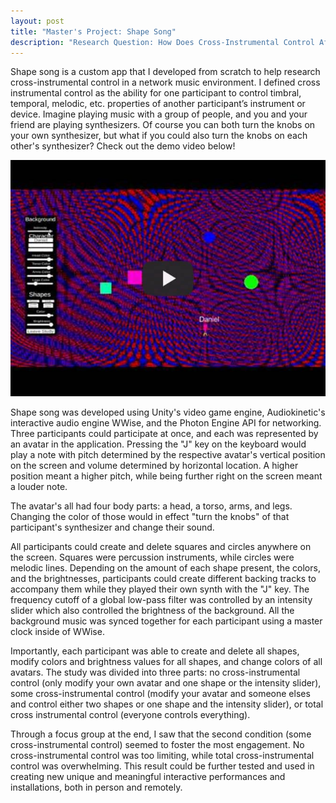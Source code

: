 ```yaml
---
layout: post
title: "Master's Project: Shape Song"
description: "Research Question: How Does Cross-Instrumental Control Affect Engagement in a Network Music Environment"
---
```


Shape song is a custom app that I developed from scratch to help research cross-instrumental control in a network music environment. I defined cross instrumental control as the ability for one participant to control timbral, temporal, melodic, etc. properties of another participant’s instrument or device. Imagine playing music with a group of people, and you and your friend are playing synthesizers. Of course you can both turn the knobs on your own synthesizer, but what if you could also turn the knobs on each other's synthesizer? Check out the demo video below!

[![Shape Song](/assets/images/play-shape-song.jpg)](https://www.youtube.com/watch?v=AnS1vEmkQ9I "Shape Song")

Shape song was developed using Unity's video game engine, Audiokinetic's interactive audio engine WWise, and the Photon Engine API for networking. Three participants could participate at once, and each was represented by an avatar in the application. Pressing the "J" key on the keyboard would play a note with pitch determined by the respective avatar's vertical position on the screen and volume determined by horizontal location. A higher position meant a higher pitch, while being further right on the screen meant a louder note. 

The avatar's all had four body parts: a head, a torso, arms, and legs. Changing the color of those would in effect "turn the knobs" of that participant's synthesizer and change their sound. 

All participants could create and delete squares and circles anywhere on the screen. Squares were percussion instruments, while circles were melodic lines. Depending on the amount of each shape present, the colors, and the brightnesses, participants could create different backing tracks to accompany them while they played their own synth with the "J" key. The frequency cutoff of a global low-pass filter was controlled by an intensity slider which also controlled the brightness of the background. All the background music was synced together for each participant using a master clock inside of WWise.

Importantly, each participant was able to create and delete all shapes, modify colors and brightness values for all shapes, and change colors of all avatars. The study was divided into three parts: no cross-instrumental control (only modify your own avatar and one shape or the intensity slider), some cross-instrumental control (modify your avatar and someone elses and control either two shapes or one shape and the intensity slider), or total cross instrumental control (everyone controls everything).

Through a focus group at the end, I saw that the second condition (some cross-instrumental control) seemed to foster the most engagement. No cross-instrumental control was too limiting, while total cross-instrumental control was overwhelming. This result could be further tested and used in creating new unique and meaningful interactive performances and installations, both in person and remotely.
